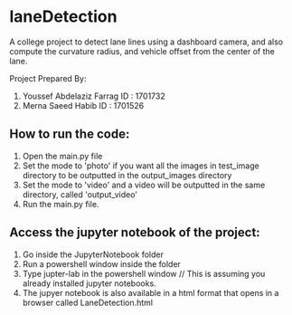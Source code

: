 # laneDetection
A college project to detect lane lines using a dashboard camera, and also compute the curvature radius, and vehicle offset from the center of the lane.

Project Prepared By:
1. Youssef Abdelaziz Farrag ID : 1701732
2. Merna Saeed Habib ID : 1701526

## How to run the code:
1. Open the main.py file
2. Set the mode to 'photo' if you want all the images in test_image directory to be outputted in the output_images directory
3. Set the mode to 'video' and a video will be outputted in the same directory, called 'output_video'
4. Run the main.py file.

## Access the jupyter notebook of the project:
1. Go inside the JupyterNotebook folder
2. Run a powershell window inside the folder
3. Type jupter-lab in the powershell window // This is assuming you already installed jupyter notebooks.
4. The jupyer notebook is also available in a html format that opens in a browser called LaneDetection.html